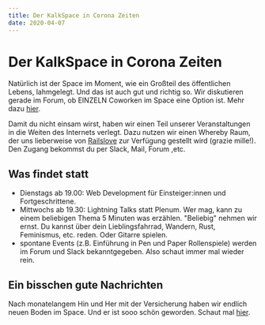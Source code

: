 ```yaml
---
title: Der KalkSpace in Corona Zeiten
date: 2020-04-07
---
```


# Der KalkSpace in Corona Zeiten

Natürlich ist der Space im Moment, wie ein Großteil des öffentlichen Lebens, lahmgelegt. Und das ist auch gut und richtig so. Wir diskutieren gerade im Forum, ob EINZELN Coworken im Space eine Option ist. Mehr dazu [hier](https://discuss.kalk.space/t/kalkspace-zum-solo-coworken-oeffnen/214).
   
Damit du nicht einsam wirst, haben wir einen Teil unserer Veranstaltungen in die Weiten des Internets verlegt. Dazu nutzen wir einen Whereby Raum, der uns lieberweise von [Railslove](https://railslove.com/) zur Verfügung gestellt wird (grazie mille!). Den Zugang bekommst du per Slack, Mail, Forum ,etc.

## Was findet statt

* Dienstags ab 19.00: Web Development für Einsteiger:innen und Fortgeschrittene.
* Mittwochs ab 19.30: Lightning Talks statt Plenum. Wer mag, kann zu einem beliebigen Thema 5 Minuten was erzählen. "Beliebig" nehmen wir ernst. Du kannst über dein Lieblingsfahrrad, Wandern, Rust, Feminismus, etc. reden. Oder Gitarre spielen.
* spontane Events (z.B. Einführung in Pen und Paper Rollenspiele) werden im Forum und Slack bekanntgegeben. Also schaut immer mal wieder rein.

## Ein bisschen gute Nachrichten

Nach monatelangem Hin und Her mit der Versicherung haben wir endlich neuen Boden im Space. Und er ist sooo schön geworden. Schaut mal [hier](https://www.instagram.com/p/B-Kgf4hH-s4/).
